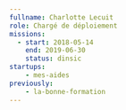 ```yaml
---
fullname: Charlotte Lecuit
role: Chargé de déploiement
missions:
  - start: 2018-05-14
    end: 2019-06-30
    status: dinsic
startups:
    - mes-aides
previously:
    - la-bonne-formation
---
```

